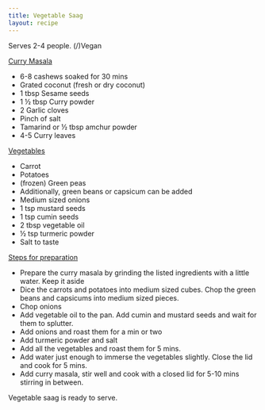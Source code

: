 ```yaml
---
title: Vegetable Saag
layout: recipe
---
```

Serves 2-4 people.
(/)Vegan

<span style="text-decoration:underline;">Curry Masala</span>

* 6-8 cashews soaked for 30 mins
* Grated coconut (fresh or dry coconut)
* 1 tbsp Sesame seeds
* 1 ½ tbsp Curry powder 
* 2 Garlic cloves
* Pinch of salt
* Tamarind or ½ tbsp amchur powder
* 4-5 Curry leaves 

<span style="text-decoration:underline;">Vegetables</span>

* Carrot
* Potatoes
* (frozen) Green peas
* Additionally, green beans or capsicum can be added
* Medium sized onions
* 1 tsp mustard seeds
* 1 tsp cumin seeds
* 2 tbsp vegetable oil 
* ½ tsp turmeric powder
* Salt to taste 

<span style="text-decoration:underline;">Steps for preparation</span>

* Prepare the curry masala by grinding the listed ingredients with a little water. Keep it aside
* Dice the carrots and potatoes into medium sized cubes. Chop the green beans and capsicums into medium sized pieces.
* Chop onions
* Add vegetable oil to the pan. Add cumin and mustard seeds and wait for them to splutter.
* Add onions and roast them for a min or two
* Add turmeric powder and salt
* Add all the vegetables and roast them for 5 mins.
* Add water just enough to immerse the vegetables slightly. Close the lid and cook for 5 mins.
* Add curry masala, stir well and cook with a closed lid for 5-10 mins stirring in between.

Vegetable saag is ready to serve.
